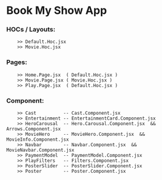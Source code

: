 # Book My Show App

### HOCs / Layouts:
        >> Default.Hoc.jsx
        >> Movie.Hoc.jsx

### Pages:
        >> Home.Page.jsx  ( Default.Hoc.jsx )
        >> Movie.Page.jsx ( Movie.Hoc.jsx )
        >> Play.Page.jsx  ( Default.Hoc.jsx )

### Component: 
        >> Cast          -- Cast.Component.jsx
        >> Entertainment -- EntertainmentCard.Component.jsx
        >> HeroCarousal  -- Hero.Carousal.Component.jsx  && Arrows.Component.jsx
        >> MovieHero     -- MovieHero.Component.jsx  && MovieInfo.Component.jsx
        >> Navbar        -- Navbar.Component.jsx  && MovieNavbar.Component.jsx
        >> PaymentModel  -- PaymentModel.Component.jsx
        >> PlayFilters   -- Filters.Component.jsx 
        >> PosterSlider  -- PosterSlider.Component.jsx
        >> Poster        -- Poster.Component.jsx
        